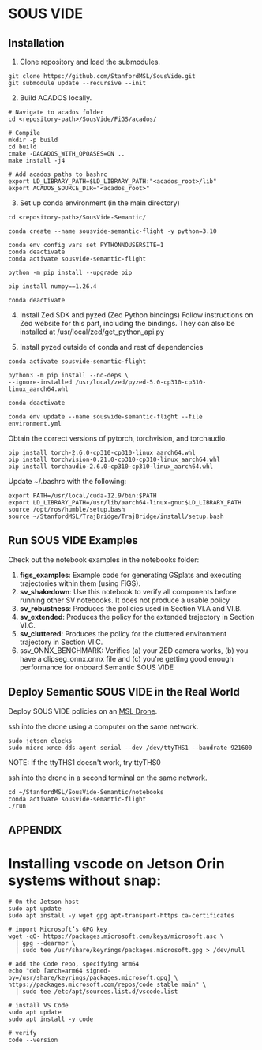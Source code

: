 # SOUS VIDE

## Installation
1) Clone repository and load the submodules.
```
git clone https://github.com/StanfordMSL/SousVide.git
git submodule update --recursive --init
```
2) Build ACADOS locally.
```
# Navigate to acados folder
cd <repository-path>/SousVide/FiGS/acados/

# Compile
mkdir -p build
cd build
cmake -DACADOS_WITH_QPOASES=ON ..
make install -j4

# Add acados paths to bashrc
export LD_LIBRARY_PATH=$LD_LIBRARY_PATH:"<acados_root>/lib"
export ACADOS_SOURCE_DIR="<acados_root>"
```
3) Set up conda environment (in the main directory)
 ```
cd <repository-path>/SousVide-Semantic/

conda create --name sousvide-semantic-flight -y python=3.10

conda env config vars set PYTHONNOUSERSITE=1
conda deactivate
conda activate sousvide-semantic-flight

python -m pip install --upgrade pip

pip install numpy==1.26.4

conda deactivate
```
4) Install Zed SDK and pyzed (Zed Python bindings)
Follow instructions on Zed website for this part, including the bindings.
They can also be installed at /usr/local/zed/get_python_api.py

6) Install pyzed outside of conda and rest of dependencies
```
conda activate sousvide-semantic-flight

python3 -m pip install --no-deps \
--ignore-installed /usr/local/zed/pyzed-5.0-cp310-cp310-linux_aarch64.whl

conda deactivate

conda env update --name sousvide-semantic-flight --file environment.yml

```
Obtain the correct versions of pytorch, torchvision, and torchaudio.
```
pip install torch-2.6.0-cp310-cp310-linux_aarch64.whl
pip install torchvision-0.21.0-cp310-cp310-linux_aarch64.whl
pip install torchaudio-2.6.0-cp310-cp310-linux_aarch64.whl

```
Update ~/.bashrc with the following:
```
export PATH=/usr/local/cuda-12.9/bin:$PATH
export LD_LIBRARY_PATH=/usr/lib/aarch64-linux-gnu:$LD_LIBRARY_PATH
source /opt/ros/humble/setup.bash
source ~/StanfordMSL/TrajBridge/TrajBridge/install/setup.bash

```
## Run SOUS VIDE Examples
Check out the notebook examples in the notebooks folder:
  1. <b>figs_examples</b>: Example code for generating GSplats and executing trajectories within them (using FiGS).
  2. <b>sv_shakedown</b>: Use this notebook to verify all components before running other SV notebooks. It does not produce a usable policy
  3. <b>sv_robustness</b>: Produces the policies used in Section VI.A and VI.B.
  4. <b>sv_extended</b>: Produces the policy for the extended trajectory in Section VI.C.
  5. <b>sv_cluttered</b>: Produces the policy for the cluttered environment trajectory in Section VI.C.
  6. ssv_ONNX_BENCHMARK: Verifies (a) your ZED camera works, (b) you have a clipseg_onnx.onnx file and (c) you're getting good enough performance for onboard Semantic SOUS VIDE

## Deploy Semantic SOUS VIDE in the Real World
Deploy SOUS VIDE policies on an [MSL Drone](https://github.com/StanfordMSL/TrajBridge/wiki/3.-Drone-Hardware).

ssh into the drone using a computer on the same network.
```
sudo jetson_clocks
sudo micro-xrce-dds-agent serial --dev /dev/ttyTHS1 --baudrate 921600
```
NOTE: If the ttyTHS1 doesn't work, try ttyTHS0

ssh into the drone in a second terminal on the same network.
```
cd ~/StanfordMSL/SousVide-Semantic/notebooks
conda activate sousvide-semantic-flight
./run
```

## APPENDIX
# Installing vscode on Jetson Orin systems without snap:
```
# On the Jetson host
sudo apt update
sudo apt install -y wget gpg apt-transport-https ca-certificates

# import Microsoft’s GPG key
wget -qO- https://packages.microsoft.com/keys/microsoft.asc \
  | gpg --dearmor \
  | sudo tee /usr/share/keyrings/packages.microsoft.gpg > /dev/null

# add the Code repo, specifying arm64
echo "deb [arch=arm64 signed-by=/usr/share/keyrings/packages.microsoft.gpg] \
https://packages.microsoft.com/repos/code stable main" \
  | sudo tee /etc/apt/sources.list.d/vscode.list

# install VS Code
sudo apt update
sudo apt install -y code

# verify
code --version
```
